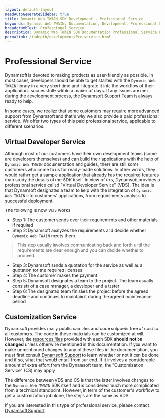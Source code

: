 ```yaml
---
layout: default-layout
needAutoGenerateSidebar: true
title: Dynamic Web TWAIN SDK Development - Professional Service
keywords: Dynamic Web TWAIN, Documentation, Development, Professional Service
breadcrumbText: Professional Service
description: Dynamic Web TWAIN SDK Documentation Professional Service Page
permalink: /indepth/development/Pro-service.html
---
```


# Professional Service

Dynamsoft is devoted to making products as user-friendly as possible. In most cases, developers should be able to get started with the `Dynamic Web TWAIN` library in a very short time and integrate it into the workflow of their applications successfully within a matter of days. If any issues are met during the development process, the [Dynamsoft Support Team]({{site.about}}getsupport.html) is always ready to help.

In some cases, we realize that some customers may require more advanced support from Dynamsoft and that's why we also provide a paid professional service. We offer two types of this paid professional service, applicable to different scenarios.

## Virtual Developer Service

Although most of our customers have their own development teams (some are developers themselves) and can build their applications with the help of `Dynamic Web TWAIN` documentation and guides, there are still some customers who come to us for ready-made solutions. In other words, they would rather get a sample application that already has the required features than study the details of the SDK itself. In view of this, Dynamsoft provides a professional service called "Virtual Developer Service" (VDS). The idea is that Dynamsoft designates a team to help with the integration of `Dynamic Web TWAIN` into customers' applications, from requirements analysis to successful deployment.

The following is how VDS works

* Step 1: The customer sends over their requirements and other materials if required
* Step 2: Dynamsoft analyzes the requirements and decide whether `Dynamic Web TWAIN` meets them

> This step usually involves communicating back and forth until the requirements are clear enough and you can decide whether to proceed.

* Step 3: Dynamsoft sends a quotation for the service as well as a quotation for the required licenses
* Step 4: The customer makes the payment
* Step 5: Dynamsoft designates a team to the project. The team usually consists of a case manager, a developer and a tester
* Step 6: The designated team finishes the project before the agreed deadline and continues to maintain it during the agreed maintenance period

## Customization Service

Dynamsoft provides many public samples and code snippets free of cost to all customers. The code in these materials can be customized at will. However, the [resources files]({{site.about}}faqs.html#what-are-the-resources-files) provided with each SDK **should not be changed** unless otherwise mentioned in this documentation. If you want to make unmentioned changes to any of these files in the documentation, you must first consult [Dynamsoft Support]({{site.about}}getsupport.html) to learn whether or not it can be done and if so, what that would entail from our end. If it involves a considerable amount of extra effort from the Dynamsoft team, the "Customization Service" (CS) may apply.

The difference between VDS and CS is that the latter involves changes to the `Dynamic Web TWAIN` SDK itself and is considered much more complicated from a technical standpoint. However, in term of the customer's workflow to get a customization job done, the steps are the same as VDS.

If you are interested in this type of professional service, please contact [Dynamsoft Support]({{site.about}}getsupport.html).

